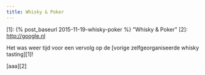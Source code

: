 ```yaml
---
title: Whisky & Poker
---
```

[1]: {% post_baseurl 2015-11-19-whisky-poker %} "Whisky & Poker"
[2]: http://google.nl

Het was weer tijd voor een vervolg op de [vorige zelfgeorganiseerde whisky tasting][1]!

[aaa][2]